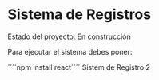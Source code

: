 <h1>Sistema de Registros</h1>

Estado del proyecto: En construcción

Para ejecutar el sistema debes poner:

´´´´npm install react´´´´
Sistem de Registro 2
